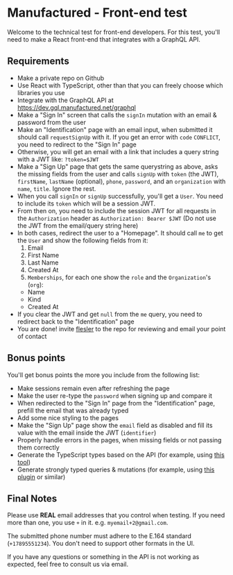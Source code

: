 # Manufactured - Front-end test

Welcome to the technical test for front-end developers. For this test, you'll need to make a React front-end that integrates with a GraphQL API.

## Requirements

- Make a private repo on Github
- Use React with TypeScript, other than that you can freely choose which libraries you use
- Integrate with the GraphQL API at https://dev.gql.manufactured.net/graphql
- Make a "Sign In" screen that calls the `signIn` mutation with an email & password from the user
- Make an "Identification" page with an email input, when submitted it should call `requestSignUp` with it. If you get an error with `code` `CONFLICT`, you need to redirect to the "Sign In" page
- Otherwise, you will get an email with a link that includes a query string with a JWT like: `?token=$JWT`
- Make a "Sign Up" page that gets the same querystring as above, asks the missing fields from the user and calls `signUp` with `token` (the JWT), `firstName`, `lastName` (optional), `phone`, `password`, and an `organization` with `name`, `title`. Ignore the rest.
- When you call `signIn` or `signUp` successfully, you'll get a `User`. You need to include its `token` which will be a session JWT.
- From then on, you need to include the session JWT for all requests in the `Authorization` header as `Authorization: Bearer $JWT` (Do not use the JWT from the email/query string here)
- In both cases, redirect the user to a "Homepage". It should call `me` to get the `User` and show the following fields from it:
  1. Email
  1. First Name
  1. Last Name
  1. Created At
  1. `Memberships`, for each one show the `role` and the `Organization`'s (`org`):
    - Name
    - Kind
    - Created At
- If you clear the JWT and get `null` from the `me` query, you need to redirect back to the "Identification" page
- You are done! invite [flesler](https://github.com/flesler/) to the repo for reviewing and email your point of contact

## Bonus points

You'll get bonus points the more you include from the following list:

- Make sessions remain even after refreshing the page
- Make the user re-type the `password` when signing up and compare it
- When redirected to the "Sign In" page from the "Identification" page, prefill the email that was already typed
- Add some nice styling to the pages
- Make the "Sign Up" page show the `email` field as disabled and fill its value with the email inside the JWT (`identifier`)
- Properly handle errors in the pages, when missing fields or not passing them correctly
- Generate the TypeScript types based on the API (for example, using [this tool](https://www.graphql-code-generator.com/))
- Generate strongly typed queries & mutations (for example, using [this plugin](https://www.graphql-code-generator.com/docs/plugins/typescript-react-apollo) or similar)

## Final Notes

Please use **REAL** email addresses that you control when testing. If you need more than one, you use `+` in it. e.g. `myemail+2@gmail.com`.

The submitted phone number must adhere to the E.164 standard (`+17895551234`). You don't need to support other formats in the UI.

If you have any questions or something in the API is not working as expected, feel free to consult us via email.

